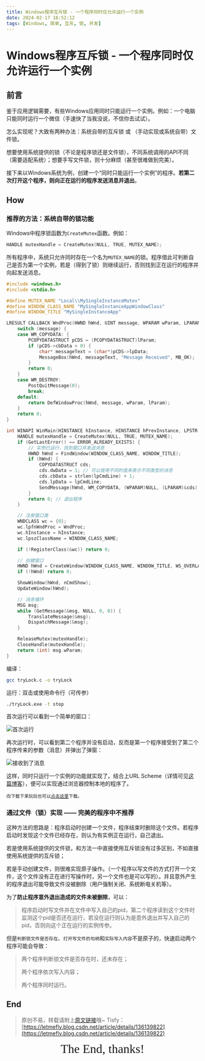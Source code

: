 ```yaml
---
title: Windows程序互斥锁 - 一个程序同时仅允许运行一个实例
date: 2024-02-17 16:52:12
tags: [Windows, 简单, 互斥, 锁, 并发]
---
```


# Windows程序互斥锁 - 一个程序同时仅允许运行一个实例

## 前言

鉴于应用逻辑需要，有些Windows应用同时只能运行一个实例。例如：一个电脑只能同时运行一个微信（手速快了当我没说，不信你去试试）。

怎么实现呢？大致有两种办法：系统自带的互斥锁 或 （手动实现或系统自带）文件锁。

想要使用系统提供的锁（不论是程序锁还是文件锁），不同系统调用的API不同（需要适配系统）；想要手写文件锁，则十分麻烦（甚至很难做到完美）。

接下来以Windows系统为例，创建一个“同时只能运行一个实例”的程序。**若第二次打开这个程序，则向正在运行的程序发送消息并退出**。

## How

### 推荐的方法：系统自带的锁功能

Windows中程序锁函数为```CreateMutex```函数。例如：

```c
HANDLE mutexHandle = CreateMutex(NULL, TRUE, MUTEX_NAME);
```

所有程序中，系统只允许同时存在一个名为```MUTEX_NAME```的锁。程序借此可判断自己是否为第一个实例，若是（得到了锁）则继续运行，否则找到正在运行的程序并向起发送消息。

```c
#include <windows.h>
#include <stdio.h>

#define MUTEX_NAME "Local\\MySingleInstanceMutex"
#define WINDOW_CLASS_NAME "MySingleInstanceAppWindowClass"
#define WINDOW_TITLE "MySingleInstanceApp"

LRESULT CALLBACK WndProc(HWND hWnd, UINT message, WPARAM wParam, LPARAM lParam) {
    switch (message) {
    case WM_COPYDATA: {
        PCOPYDATASTRUCT pCDS = (PCOPYDATASTRUCT)lParam;
        if (pCDS->cbData > 0) {
            char* messageText = (char*)pCDS->lpData;
            MessageBox(hWnd, messageText, "Message Received", MB_OK);
        }
        return 0;
    }
    case WM_DESTROY:
        PostQuitMessage(0);
        break;
    default:
        return DefWindowProc(hWnd, message, wParam, lParam);
    }
    return 0;
}

int WINAPI WinMain(HINSTANCE hInstance, HINSTANCE hPrevInstance, LPSTR lpCmdLine, int nCmdShow) {
    HANDLE mutexHandle = CreateMutex(NULL, TRUE, MUTEX_NAME);
    if (GetLastError() == ERROR_ALREADY_EXISTS) {
        // 实例已运行，找到窗口并发送消息
        HWND hWnd = FindWindow(WINDOW_CLASS_NAME, WINDOW_TITLE);
        if (hWnd) {
            COPYDATASTRUCT cds;
            cds.dwData = 1; // 可以使用不同的值来表示不同类型的消息
            cds.cbData = strlen(lpCmdLine) + 1;
            cds.lpData = lpCmdLine;
            SendMessage(hWnd, WM_COPYDATA, (WPARAM)NULL, (LPARAM)&cds);
        }
        return 0; // 退出程序
    }

    // 注册窗口类
    WNDCLASS wc = {0};
    wc.lpfnWndProc = WndProc;
    wc.hInstance = hInstance;
    wc.lpszClassName = WINDOW_CLASS_NAME;

    if (!RegisterClass(&wc)) return 0;

    // 创建窗口
    HWND hWnd = CreateWindow(WINDOW_CLASS_NAME, WINDOW_TITLE, WS_OVERLAPPEDWINDOW, CW_USEDEFAULT, CW_USEDEFAULT, CW_USEDEFAULT, CW_USEDEFAULT, NULL, NULL, hInstance, NULL);
    if (!hWnd) return 0;

    ShowWindow(hWnd, nCmdShow);
    UpdateWindow(hWnd);

    // 消息循环
    MSG msg;
    while (GetMessage(&msg, NULL, 0, 0)) {
        TranslateMessage(&msg);
        DispatchMessage(&msg);
    }

    ReleaseMutex(mutexHandle);
    CloseHandle(mutexHandle);
    return (int) msg.wParam;
}
```

编译：

```bash
gcc tryLock.c -o tryLock
```

运行：双击或使用命令行（可传参）

```bash
./tryLock.exe -t stop
```

首次运行可以看到一个简单的窗口：

![首次运行](https://cors.tisfy.eu.org/https://img-blog.csdnimg.cn/direct/78a2d16548894d419d77e855ce90e207.png)

再次运行时，可以看到第二个程序并没有启动，反而是第一个程序接受到了第二个程序传来的参数（消息）并弹出了弹窗：

![接收到了消息](https://cors.tisfy.eu.org/https://img-blog.csdnimg.cn/direct/fe4333f8a1414a78b045142af443c3ba.png)

这样，同时只运行一个实例的功能就实现了。结合上URL Scheme（详情可见[这篇博客](https://blog.letmefly.xyz/2024/02/08/Other-Windows-URLScheme-Define1URLSchemeForYourApplicationWithoutUACOnWindows/)），便可以实现通过浏览器控制本地的程序了。

<small>向下载下来玩玩也可以<a href="https://www.alipan.com/s/UrvvSK4dMYb">点击这里</a>下载。</small>

### 通过文件（锁）实现 —— 完美的程序中不推荐

这种方法的思路是：程序启动时创建一个文件，程序结束时删除这个文件。若程序启动时发现这个文件已经存在，则认为有实例正在运行，自己退出。

若是使用系统提供的文件锁，和方法一中直接使用互斥锁没有过多区别，不如直接使用系统提供的互斥锁；

若是手动创建文件，则很难实现原子操作。（一个程序以写文件的方式打开一个文件，这个文件没有正在进行写操作时，另一个文件也是可以写的）。并且意外产生的程序退出可能导致文件没被删除（用户强制关闭、系统断电关机等）。

为了**防止程序意外退出造成的文件未被删除**，可以：

> 程序启动时写文件并在文件中写入自己的pid，第二个程序读到这个文件时监测这个pid是否还在运行，若没在运行则认为是意外退出并写入自己的pid，否则向这个正在运行的实例传参。

但是```判断锁文件是否存在```、```打开写文件的句柄```和```实际写入内容```不是原子的，快速启动两个程序可能会导致：

> 两个程序判断锁文件是否存在时，还未存在；
>
> 两个程序依次写入内容；
>
> 两个程序同时运行。

## End

> 原创不易，转载请附上[原文链接](https://blog.letmefly.xyz/2024/02/17/Other-Windows-ProgramMutex-onlyRun1instanceMeanwhile/)哦~
> Tisfy：[https://letmefly.blog.csdn.net/article/details/136139822](https://letmefly.blog.csdn.net/article/details/136139822)

<center><font size="6px" face="Ink Free">The End, thanks!</font></center>

